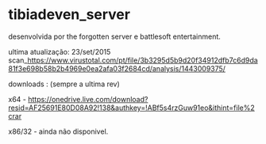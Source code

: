 # tibiadeven_server
desenvolvida por the forgotten server e battlesoft entertainment.

ultima atualização: 23/set/2015 scan_https://www.virustotal.com/pt/file/3b3295d5b9d20f34912dfb7c6d9da81f3e698b58b2b4969e0ea2afa03f2684cd/analysis/1443009375/

downloads : (sempre a ultima rev)

x64 - 
 https://onedrive.live.com/download?resid=AF25691E80D08A92!138&authkey=!ABf5s4rzGuw91eo&ithint=file%2crar

x86/32 -
 ainda não disponivel.
